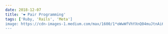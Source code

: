 ```yaml
---
date: 2018-12-07
title: '❤️ Pair Programming'
tags: ['Ruby, 'Rails', 'Meta']
image: https://cdn-images-1.medium.com/max/1600/1*oWwWfVhYXnQ04muJtnAi6A.jpeg
---
```

